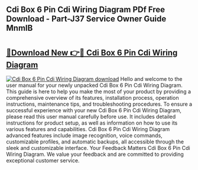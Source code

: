## Cdi Box 6 Pin Cdi Wiring Diagram PDf Free Download - Part-J37 Service Owner Guide MnmIB

# <h2><a href="http://dfnspr.blite.top/?on=Cdi+Box+6+Pin+Cdi+Wiring+Diagram">🔗Download New 👉🔴 Cdi Box 6 Pin Cdi Wiring Diagram</a></h2>

[![Cdi Box 6 Pin Cdi Wiring Diagram download](https://i.imgur.com/lujVjoI.png)](http://dfnspr.blite.top/?on=Cdi+Box+6+Pin+Cdi+Wiring+Diagram)
Hello and welcome to the user manual for your newly unpacked Cdi Box 6 Pin Cdi Wiring Diagram. This guide is here to help you make the most of your product by providing a comprehensive overview of its features, installation process, operation instructions, maintenance tips, and troubleshooting procedures. To ensure a successful experience with your new Cdi Box 6 Pin Cdi Wiring Diagram, please read this user manual carefully before use. It includes detailed instructions for product setup, as well as information on how to use its various features and capabilities. Cdi Box 6 Pin Cdi Wiring Diagram advanced features include image recognition, voice commands, customizable profiles, and automatic backups, all accessible through the sleek and customizable interface. Your Feedback Matters Cdi Box 6 Pin Cdi Wiring Diagram. We value your feedback and are committed to providing exceptional customer service.
